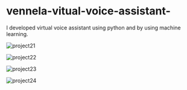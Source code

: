 # vennela-vitual-voice-assistant-
I developed virtual voice assistant using python and by using machine learning.

![project21](https://user-images.githubusercontent.com/118010705/213846370-95e2d2c5-7741-4b1f-a615-07f8edfad338.png)

![project22](https://user-images.githubusercontent.com/118010705/213846399-c512a882-afbf-4aac-a143-a2b8e69cb66f.png)

![project23](https://user-images.githubusercontent.com/118010705/213846456-33388e13-fc24-4cdd-b602-2634b5dd24dd.png)

![project24](https://user-images.githubusercontent.com/118010705/213846883-eea29988-668f-4e42-aec5-f2b1df2220c2.png)
